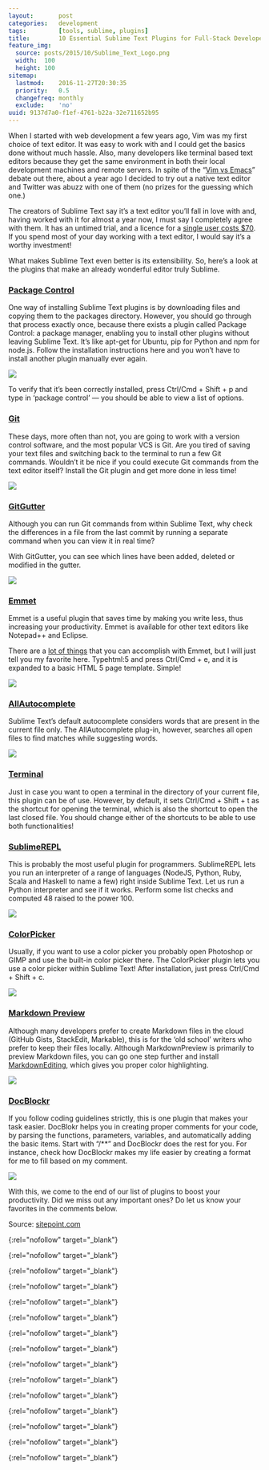 ```yaml
---
layout:       post
categories:   development
tags:         [tools, sublime, plugins]
title:        10 Essential Sublime Text Plugins for Full-Stack Developers
feature_img:
  source: posts/2015/10/Sublime_Text_Logo.png
  width:  100
  height: 100
sitemap:
  lastmod:    2016-11-27T20:30:35
  priority:   0.5
  changefreq: monthly
  exclude:    'no'
uuid: 9137d7a0-f1ef-4761-b22a-32e711652b95
---
```


When I started with web development a few years ago, Vim was my first choice of text editor. It was easy to work with and I could get the basics done without much hassle. Also, many developers like terminal based text editors because they get the same environment in both their local development machines and remote servers. In spite of the “[Vim vs Emacs][0]” debate out there, about a year ago I decided to try out a native text editor and Twitter was abuzz with one of them (no prizes for the guessing which one.)

The creators of Sublime Text say it’s a text editor you’ll fall in love with and, having worked with it for almost a year now, I must say I completely agree with them. It has an untimed trial, and a licence for a [single user costs $70][1]. If you spend most of your day working with a text editor, I would say it’s a worthy investment!

What makes Sublime Text even better is its extensibility. So, here’s a look at the plugins that make an already wonderful editor truly Sublime.

### [Package Control][2]
One way of installing Sublime Text plugins is by downloading files and copying them to the packages directory.
However, you should go through that process exactly once, because there exists a plugin called Package Control: a package manager, enabling you to install other plugins without leaving Sublime Text.
It’s like apt-get for Ubuntu, pip for Python and npm for node.js.
Follow the installation instructions here and you won’t have to install another plugin manually ever again.

<img src="/assets/posts/2015/10/packagemgr.png">

To verify that it’s been correctly installed, press Ctrl/Cmd + Shift + p and type in ‘package control’ — you should be able to view a list of options.

### [Git][3]
These days, more often than not, you are going to work with a version control software, and the most popular VCS is Git. Are you tired of saving your text files and switching back to the terminal to run a few Git commands. Wouldn’t it be nice if you could execute Git commands from the text editor itself? Install the Git plugin and get more done in less time!

<img src="/assets/posts/2015/10/gitsublime.png">

### [GitGutter][4]
Although you can run Git commands from within Sublime Text, why check the differences in a file from the last commit by running a separate command when you can view it in real time?

With GitGutter, you can see which lines have been added, deleted or modified in the gutter.

<img src="/assets/posts/2015/10/Gitgutter.png">

### [Emmet][5]
Emmet is a useful plugin that saves time by making you write less, thus increasing your productivity. Emmet is available for other text editors like Notepad++ and Eclipse.

There are a [lot of things][6] that you can accomplish with Emmet, but I will just tell you my favorite here. Typehtml:5 and press Ctrl/Cmd + e, and it is expanded to a basic HTML 5 page template. Simple!

<img src="/assets/posts/2015/10/emmet.png">

### [AllAutocomplete][7]
Sublime Text’s default autocomplete considers words that are present in the current file only. The AllAutocomplete plug-in, however, searches all open files to find matches while suggesting words.

<img src="/assets/posts/2015/10/AllAutocomplete-demo.png">

### [Terminal][8]
Just in case you want to open a terminal in the directory of your current file, this plugin can be of use. However, by default, it sets Ctrl/Cmd + Shift + t as the shortcut for opening the terminal, which is also the shortcut to open the last closed file. You should change either of the shortcuts to be able to use both functionalities!

### [SublimeREPL][9]
This is probably the most useful plugin for programmers. SublimeREPL lets you run an interpreter of a range of languages (NodeJS, Python, Ruby, Scala and Haskell to name a few) right inside Sublime Text. Let us run a Python interpreter and see if it works. Perform some list checks and computed 48 raised to the power 100.

<img src="/assets/posts/2015/10/REPL.png">

### [ColorPicker][10]
Usually, if you want to use a color picker you probably open Photoshop or GIMP and use the built-in color picker there. The ColorPicker plugin lets you use a color picker within Sublime Text! After installation, just press Ctrl/Cmd + Shift + c.

<img src="/assets/posts/2015/10/colorpicker.png">

### [Markdown Preview][11]
Although many developers prefer to create Markdown files in the cloud (GitHub Gists, StackEdit, Markable), this is for the ‘old school’ writers who prefer to keep their files locally. Although MarkdownPreview is primarily to preview Markdown files, you can go one step further and install [MarkdownEditing][12], which gives you proper color highlighting.

<img src="/assets/posts/2015/10/markdown.png">

### [DocBlockr][13]
If you follow coding guidelines strictly, this is one plugin that makes your task easier. DocBlokr helps you in creating proper comments for your code, by parsing the functions, parameters, variables, and automatically adding the basic items. Start with “/**” and DocBlockr does the rest for you. For instance, check how DocBlockr makes my life easier by creating a format for me to fill based on my comment.

<img src="/assets/posts/2015/10/DocBlockr.png">

With this, we come to the end of our list of plugins to boost your productivity. Did we miss out any important ones? Do let us know your favorites in the comments below.

Source: [sitepoint.com][14]

[0]: http://stackoverflow.com/questions/1430164/differences-between-emacs-and-vim
{:rel="nofollow" target="_blank"}

[1]: https://www.sublimetext.com/buy
{:rel="nofollow" target="_blank"}

[2]: https://sublime.wbond.net/installation
{:rel="nofollow" target="_blank"}

[3]: https://github.com/kemayo/sublime-text-git
{:rel="nofollow" target="_blank"}

[4]: https://github.com/jisaacks/GitGutter
{:rel="nofollow" target="_blank"}

[5]: http://emmet.io/
{:rel="nofollow" target="_blank"}

[6]: http://www.hongkiat.com/blog/html-css-faster-emmet/
{:rel="nofollow" target="_blank"}

[7]: https://github.com/alienhard/SublimeAllAutocomplete
{:rel="nofollow" target="_blank"}

[8]: https://github.com/wbond/sublime_terminal
{:rel="nofollow" target="_blank"}

[9]: https://github.com/wuub/SublimeREPL
{:rel="nofollow" target="_blank"}

[10]: http://weslly.github.io/ColorPicker/
{:rel="nofollow" target="_blank"}

[11]: https://github.com/revolunet/sublimetext-markdown-preview
{:rel="nofollow" target="_blank"}

[12]: https://github.com/SublimeText-Markdown/MarkdownEditing
{:rel="nofollow" target="_blank"}

[13]: https://github.com/spadgos/sublime-jsdocs
{:rel="nofollow" target="_blank"}

[14]: http://www.sitepoint.com/10-essential-sublime-text-plugins-full-stack-developer/
{:rel="nofollow" target="_blank"}
